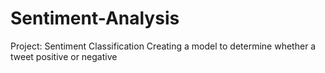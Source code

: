 # Sentiment-Analysis

Project: Sentiment Classification
Creating a model to determine whether a tweet positive or negative

